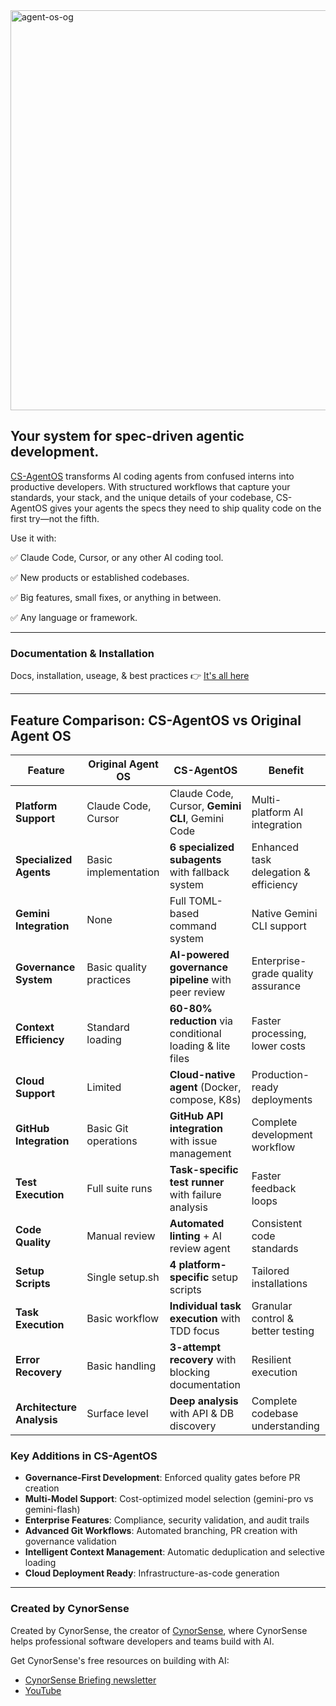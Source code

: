 <img width="1280" height="640" alt="agent-os-og" src="https://github.com/user-attachments/assets/e897628e-7063-4bab-a69a-7bb6d7ac8403" />

## Your system for spec-driven agentic development.

[CS-AgentOS](https://cynorsense.com/CS-AgentOS) transforms AI coding agents from confused interns into productive developers. With structured workflows that capture your standards, your stack, and the unique details of your codebase, CS-AgentOS gives your agents the specs they need to ship quality code on the first try—not the fifth.

Use it with:

✅ Claude Code, Cursor, or any other AI coding tool.

✅ New products or established codebases.

✅ Big features, small fixes, or anything in between.

✅ Any language or framework.

---

### Documentation & Installation

Docs, installation, useage, & best practices 👉 [It's all here](https://cynorsense.com/CS-AgentOS)

---

## Feature Comparison: CS-AgentOS vs Original Agent OS

| Feature | Original Agent OS | CS-AgentOS | Benefit |
|---------|------------------|------------|---------|
| **Platform Support** | Claude Code, Cursor | Claude Code, Cursor, **Gemini CLI**, Gemini Code | Multi-platform AI integration |
| **Specialized Agents** | Basic implementation | **6 specialized subagents** with fallback system | Enhanced task delegation & efficiency |
| **Gemini Integration** | None | Full TOML-based command system | Native Gemini CLI support |
| **Governance System** | Basic quality practices | **AI-powered governance pipeline** with peer review | Enterprise-grade quality assurance |
| **Context Efficiency** | Standard loading | **60-80% reduction** via conditional loading & lite files | Faster processing, lower costs |
| **Cloud Support** | Limited | **Cloud-native agent** (Docker, compose, K8s) | Production-ready deployments |
| **GitHub Integration** | Basic Git operations | **GitHub API integration** with issue management | Complete development workflow |
| **Test Execution** | Full suite runs | **Task-specific test runner** with failure analysis | Faster feedback loops |
| **Code Quality** | Manual review | **Automated linting** + AI review agent | Consistent code standards |
| **Setup Scripts** | Single setup.sh | **4 platform-specific** setup scripts | Tailored installations |
| **Task Execution** | Basic workflow | **Individual task execution** with TDD focus | Granular control & better testing |
| **Error Recovery** | Basic handling | **3-attempt recovery** with blocking documentation | Resilient execution |
| **Architecture Analysis** | Surface level | **Deep analysis** with API & DB discovery | Complete codebase understanding |

### Key Additions in CS-AgentOS

- **Governance-First Development**: Enforced quality gates before PR creation
- **Multi-Model Support**: Cost-optimized model selection (gemini-pro vs gemini-flash)
- **Enterprise Features**: Compliance, security validation, and audit trails
- **Advanced Git Workflows**: Automated branching, PR creation with governance validation
- **Intelligent Context Management**: Automatic deduplication and selective loading
- **Cloud Deployment Ready**: Infrastructure-as-code generation

---

### Created by CynorSense

Created by CynorSense, the creator of [CynorSense](https://cynorsense.com), where CynorSense helps professional software developers and teams build with AI.

Get CynorSense's free resources on building with AI:
- [CynorSense Briefing newsletter](https://cynorsense.com)
- [YouTube](https://youtube.com/@briancasel)
